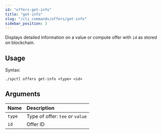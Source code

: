 ```yaml
---
id: "offers-get-info"
title: "get-info"
slug: "/cli_commands/offers/get-info"
sidebar_position: 3
---
```


Displays detailed information on a value or compute offer with `id` as stored on blockchain.

## Usage

Syntax:

```
./spctl offers get-info <type> <id>
```

## Arguments

| **Name** | **Description**                 |
|:---------|:--------------------------------|
| `type`   | Type of offer: `tee` or `value` |
| `id`     | Offer ID                        |
